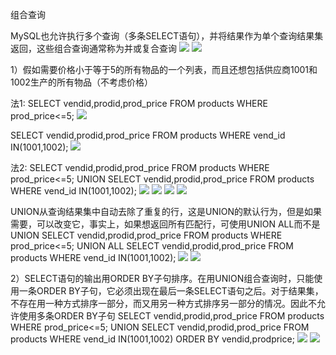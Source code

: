 组合查询


MySQL也允许执行多个查询（多条SELECT语句），并将结果作为单个查询结果集返回，这些组合查询通常称为并或复合查询
![](https://tva1.sinaimg.cn/large/008eGmZEly1goruxgf6b0j308c024mxq.jpg)
![](https://tva1.sinaimg.cn/large/008eGmZEly1goruxo5c5ej30b803q770.jpg)

1）假如需要价格小于等于5的所有物品的一个列表，而且还想包括供应商1001和1002生产的所有物品（不考虑价格）

法1:
SELECT vendid,prodid,prod_price
FROM products
WHERE prod_price<=5;
![](https://tva1.sinaimg.cn/large/008eGmZEly1goruxvg9ysj304z02jmxg.jpg)

SELECT vendid,prodid,prod_price
FROM products
WHERE vend_id IN(1001,1002);
![](https://tva1.sinaimg.cn/large/008eGmZEly1goruy2pzt4j304z02y74o.jpg)

法2:
SELECT vendid,prodid,prod_price
FROM products
WHERE prod_price<=5;
UNION
SELECT vendid,prodid,prod_price
FROM products
WHERE vend_id IN(1001,1002);
![](https://tva1.sinaimg.cn/large/008eGmZEly1goruyafa8rj304z044aan.jpg)
![](https://tva1.sinaimg.cn/large/008eGmZEly1goruyi3nujj30bt042jss.jpg)
![](https://tva1.sinaimg.cn/large/008eGmZEly1goruypdlemj30bt02ht9l.jpg)
![](https://tva1.sinaimg.cn/large/008eGmZEly1goruyw3s4nj30bt02oq3z.jpg)


UNION从查询结果集中自动去除了重复的行，这是UNION的默认行为，但是如果需要，可以改变它，事实上，如果想返回所有匹配行，可使用UNION ALL而不是UNION
SELECT vendid,prodid,prod_price
FROM products
WHERE prod_price<=5;
UNION ALL
SELECT vendid,prodid,prod_price
FROM products
WHERE vend_id IN(1001,1002);
![](https://tva1.sinaimg.cn/large/008eGmZEly1goruz3ehsaj304y04fdgg.jpg)
![](https://tva1.sinaimg.cn/large/008eGmZEly1goruzasm6aj30b602jmyy.jpg)


2）SELECT语句的输出用ORDER BY子句排序。在用UNION组合查询时，只能使用一条ORDER BY子句，它必须出现在最后一条SELECT语句之后。对于结果集，不存在用一种方式排序一部分，而又用另一种方式排序另一部分的情况。因此不允许使用多条ORDER BY子句
SELECT vendid,prodid,prod_price
FROM products
WHERE prod_price<=5;
UNION
SELECT vendid,prodid,prod_price
FROM products
WHERE vend_id IN(1001,1002)
ORDER BY vendid,prodprice;
![](https://tva1.sinaimg.cn/large/008eGmZEly1goruzia4m6j304z044jry.jpg)
![](https://tva1.sinaimg.cn/large/008eGmZEly1goruzo6qhej30b501zq4a.jpg)

